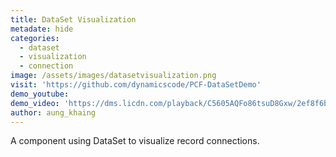 ```yaml
---
title: DataSet Visualization 
metadate: hide
categories:
  - dataset
  - visualization
  - connection
image: /assets/images/datasetvisualization.png
visit: 'https://github.com/dynamicscode/PCF-DataSetDemo'
demo_youtube:
demo_video: 'https://dms.licdn.com/playback/C5605AQFo86tsuD8Gxw/2ef8f6b4927a4759b409b23e1a073b99/feedshare-mp4_3300-captions-thumbnails/1507940147251-drlcss?e=1558663200&v=beta&t=bXdjTq3NerW7cX27oNmhie8bs9aj371uUr90dCm2ZPo'
author: aung_khaing
---
```


A component using DataSet to visualize record connections.
